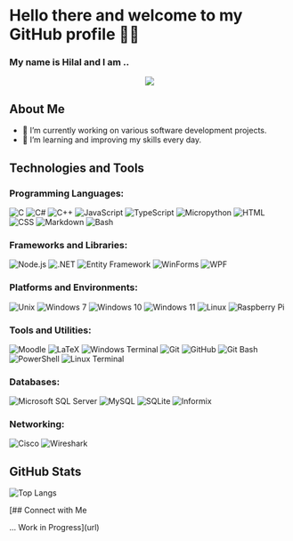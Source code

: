 # Hello there and welcome to my GitHub profile 👋🏼  
  
### My name is Hilal and I am ..

<p align="center">
  <a href="https://github.com/DenverCoder1/readme-typing-svg"><img src="https://readme-typing-svg.herokuapp.com?font=Time+New+Roman&color=%23FF69B4&size=25&center=true&vCenter=true&width=800&height=100&lines=+a+22+year+old+software+developer+apprentice;passionate+about+graphic+design,+fitness,+nature+and+cars+;"></a>
</p>  

## About Me

- 🔭 I’m currently working on various software development projects.
- 🌱 I’m learning and improving my skills every day.

## Technologies and Tools

### Programming Languages:
![C](https://img.shields.io/badge/C-A8B9CC?style=for-the-badge&logo=c&logoColor=white)
![C#](https://img.shields.io/badge/C%23-239120?style=for-the-badge&logo=c-sharp&logoColor=white)
![C++](https://img.shields.io/badge/C%2B%2B-00599C?style=for-the-badge&logo=c%2B%2B&logoColor=white)
![JavaScript](https://img.shields.io/badge/JavaScript-323330?style=for-the-badge&logo=javascript&logoColor=F7DF1E)
![TypeScript](https://img.shields.io/badge/TypeScript-007ACC?style=for-the-badge&logo=typescript&logoColor=white)
![Micropython](https://img.shields.io/badge/MicroPython-2B2B2B?style=for-the-badge&logo=micropython&logoColor=white)
![HTML](https://img.shields.io/badge/HTML5-E34F26?style=for-the-badge&logo=html5&logoColor=white)
![CSS](https://img.shields.io/badge/CSS3-1572B6?style=for-the-badge&logo=css3&logoColor=white)
![Markdown](https://img.shields.io/badge/Markdown-000000?style=for-the-badge&logo=markdown&logoColor=white)
![Bash](https://img.shields.io/badge/GNU%20Bash-4EAA25?style=for-the-badge&logo=gnubash&logoColor=white)

### Frameworks and Libraries:
![Node.js](https://img.shields.io/badge/Node.js-339933?style=for-the-badge&logo=nodedotjs&logoColor=white)
![.NET](https://img.shields.io/badge/.NET-512BD4?style=for-the-badge&logo=dotnet&logoColor=white)
![Entity Framework](https://img.shields.io/badge/Entity%20Framework-512BD4?style=for-the-badge&logo=dotnet&logoColor=white)
![WinForms](https://img.shields.io/badge/WinForms-178600?style=for-the-badge&logo=windows&logoColor=white)
![WPF](https://img.shields.io/badge/WPF-178600?style=for-the-badge&logo=windows&logoColor=white)

### Platforms and Environments:
![Unix](https://img.shields.io/badge/Unix-000000?style=for-the-badge&logo=unix&logoColor=white)
![Windows 7](https://img.shields.io/badge/Windows%207-0078D6?style=for-the-badge&logo=windows&logoColor=white)
![Windows 10](https://img.shields.io/badge/Windows%2010-0078D6?style=for-the-badge&logo=windows&logoColor=white)
![Windows 11](https://img.shields.io/badge/Windows%2011-0078D6?style=for-the-badge&logo=windows&logoColor=white)
![Linux](https://img.shields.io/badge/Linux-FCC624?style=for-the-badge&logo=linux&logoColor=black)
![Raspberry Pi](https://img.shields.io/badge/Raspberry%20Pi-A22846?style=for-the-badge&logo=raspberry-pi&logoColor=white)

### Tools and Utilities:
![Moodle](https://img.shields.io/badge/Moodle-ff8a00?style=for-the-badge&logo=moodle&logoColor=white)
![LaTeX](https://img.shields.io/badge/LaTeX-008080?style=for-the-badge&logo=latex&logoColor=white)
![Windows Terminal](https://img.shields.io/badge/Windows%20Terminal-4D4D4D?style=for-the-badge&logo=windowsterminal&logoColor=white)
![Git](https://img.shields.io/badge/Git-F05032?style=for-the-badge&logo=git&logoColor=white)
![GitHub](https://img.shields.io/badge/GitHub-181717?style=for-the-badge&logo=github&logoColor=white)
![Git Bash](https://img.shields.io/badge/Git%20Bash-4EAA25?style=for-the-badge&logo=git&logoColor=white)
![PowerShell](https://img.shields.io/badge/PowerShell-5391FE?style=for-the-badge&logo=powershell&logoColor=white)
![Linux Terminal](https://img.shields.io/badge/Linux%20Terminal-FCC624?style=for-the-badge&logo=linux&logoColor=black)

### Databases:
![Microsoft SQL Server](https://img.shields.io/badge/SQL%20Server-CC2927?style=for-the-badge&logo=microsoftsqlserver&logoColor=white)
![MySQL](https://img.shields.io/badge/MySQL-4479A1?style=for-the-badge&logo=mysql&logoColor=white)
![SQLite](https://img.shields.io/badge/SQLite-003B57?style=for-the-badge&logo=sqlite&logoColor=white)
![Informix](https://img.shields.io/badge/Informix-20232A?style=for-the-badge&logo=ibm&logoColor=white)

### Networking:
![Cisco](https://img.shields.io/badge/Cisco-1BA0D7?style=for-the-badge&logo=cisco&logoColor=white)
![Wireshark](https://img.shields.io/badge/Wireshark-1679A7?style=for-the-badge&logo=wireshark&logoColor=white)

## GitHub Stats
![Top Langs](https://github-readme-stats.vercel.app/api/top-langs/?username=e1even44&layout=compact&theme=radical)

[## Connect with Me

... Work in Progress](url)
